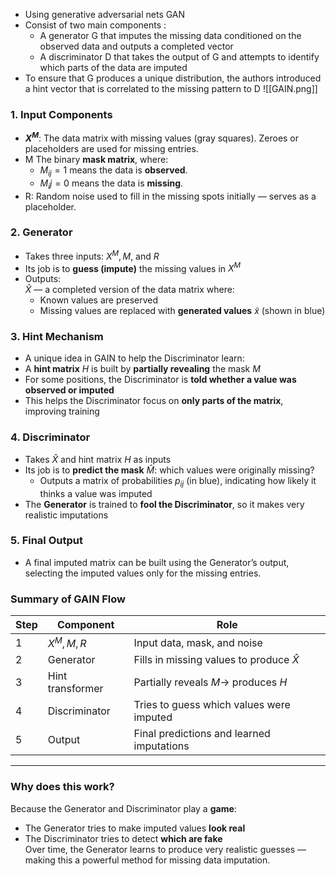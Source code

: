 
- Using generative adversarial nets GAN
- Consist of two main components :
	-  A generator G that imputes the missing data conditioned on the observed data and outputs a completed vector
	- A discriminator D that takes the output of G and attempts to identify which parts of the data are imputed
- To ensure that G produces a unique distribution, the authors introduced a hint vector that is correlated to the missing pattern to D
	![[GAIN.png]]


### 1. **Input Components**

- **$X^M$**: The data matrix with missing values (gray squares). Zeroes or placeholders are used for missing entries.
- M The binary **mask matrix**, where:
    - $M_{ij}=1$ means the data is **observed**.
    - $M_ij = 0$ means the data is **missing**.
- R: Random noise used to fill in the missing spots initially — serves as a placeholder.

### 2. **Generator**

- Takes three inputs: $X^M, M,$ and $R$
- Its job is to **guess (impute)** the missing values in $X^M$
- Outputs:  
    $\hat{X}$ — a completed version of the data matrix where:
    - Known values are preserved
    - Missing values are replaced with **generated values** $\tilde{x}$ (shown in blue)
        
### 3. **Hint Mechanism**

- A unique idea in GAIN to help the Discriminator learn:
- A **hint matrix** $H$ is built by **partially revealing** the mask $M$
- For some positions, the Discriminator is **told whether a value was observed or imputed**
- This helps the Discriminator focus on **only parts of the matrix**, improving training

### 4. **Discriminator**

- Takes $\hat{X}$ and hint matrix $H$ as inputs
- Its job is to **predict the mask** $\hat{M}$: which values were originally missing?
    - Outputs a matrix of probabilities $p_{ij}$ (in blue), indicating how likely it thinks a value was imputed
- The **Generator** is trained to **fool the Discriminator**, so it makes very realistic imputations

### 5. **Final Output**

- A final imputed matrix can be built using the Generator’s output, selecting the imputed values only for the missing entries.

### **Summary of GAIN Flow**

| Step | Component        | Role                                         |
| ---- | ---------------- | -------------------------------------------- |
| 1    | $X^M,M,R$        | Input data, mask, and noise                  |
| 2    | Generator        | Fills in missing values to produce $\hat{X}$ |
| 3    | Hint transformer | Partially reveals $M →$ produces $H$         |
| 4    | Discriminator    | Tries to guess which values were imputed     |
| 5    | Output           | Final predictions and learned imputations    |

---

### Why does this work?

Because the Generator and Discriminator play a **game**:

- The Generator tries to make imputed values **look real**
- The Discriminator tries to detect **which are fake**  
    Over time, the Generator learns to produce very realistic guesses — making this a powerful method for missing data imputation.

